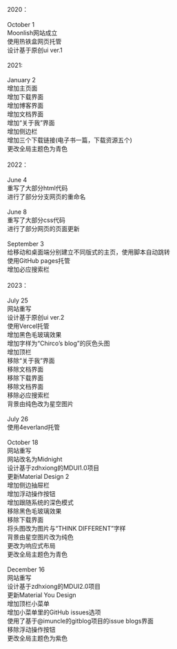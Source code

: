2020：
<br>
<br>October 1
<br>Moonlish网站成立
<br>使用热铁盒网页托管
<br>设计基于原创ui ver.1
<br>
<br>2021:
<br>
<br>January 2
<br>增加主页面
<br>增加下载界面
<br>增加博客界面
<br>增加文档界面
<br>增加“关于我”界面
<br>增加侧边栏
<br>增加三个下载链接(电子书一篇，下载资源五个)
<br>更改全局主题色为青色
<br>
<br>2022：
<br>
<br>June 4
<br>重写了大部分html代码
<br>进行了部分分支网页的重命名
<br>
<br>June 8
<br>重写了大部分css代码
<br>进行了部分网页的页面更新
<br>
<br>September 3
<br>给移动和桌面端分别建立不同版式的主页，使用脚本自动跳转
<br>使用GitHub pages托管
<br>增加必应搜索栏
<br>
<br>2023：
<br>
<br>July 25
<br>网站重写
<br>设计基于原创ui ver.2
<br>使用Vercel托管
<br>增加黑色毛玻璃效果
<br>增加字样为“Chirco’s blog”的灰色头图
<br>增加顶栏
<br>移除“关于我”界面
<br>移除文档界面
<br>移除下载界面
<br>移除文档界面
<br>移除必应搜索栏
<br>背景由纯色改为星空图片
<br>
<br>July 26
<br>使用4everland托管
<br>
<br>October 18
<br>网站重写
<br>网站改名为Midnight
<br>设计基于zdhxiong的MDUI1.0项目
<br>更新Material Design 2
<br>增加侧边抽屉栏
<br>增加浮动操作按钮
<br>增加跟随系统的深色模式
<br>移除黑色毛玻璃效果
<br>移除下载界面
<br>将头图改为图片与“THINK DIFFERENT”字样
<br>背景由星空图片改为纯色
<br>更改为响应式布局
<br>更改全局主题色为青色
<br>
<br>December 16
<br>网站重写
<br>设计基于zdhxiong的MDUI2.0项目
<br>更新Material You Design
<br>增加顶栏小菜单
<br>增加小菜单里的GitHub issues选项
<br>使用了基于@imuncle的gitblog项目的issue blogs界面
<br>移除浮动操作按钮
<br>更改全局主题色为紫色
<br>
